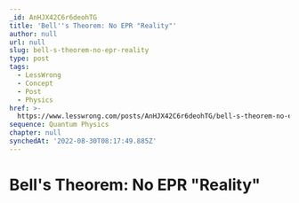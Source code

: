 ```yaml
---
_id: AnHJX42C6r6deohTG
title: 'Bell''s Theorem: No EPR "Reality"'
author: null
url: null
slug: bell-s-theorem-no-epr-reality
type: post
tags:
  - LessWrong
  - Concept
  - Post
  - Physics
href: >-
  https://www.lesswrong.com/posts/AnHJX42C6r6deohTG/bell-s-theorem-no-epr-reality
sequence: Quantum Physics
chapter: null
synchedAt: '2022-08-30T08:17:49.885Z'
---
```

# Bell's Theorem: No EPR "Reality"

